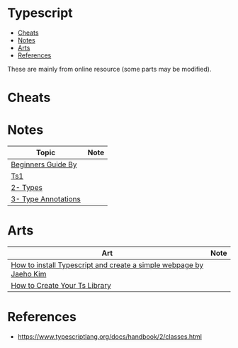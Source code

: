 
<h1>Typescript</h1>

- [Cheats](#cheats)
- [Notes](#notes)
- [Arts](#arts)
- [References](#references)

These are mainly from online resource (some parts may be modified).

# Cheats

# Notes

Topic                                            | Note
-------------------------------------------------|-----
[Beginners Guide By](./art-ts-beginners-guide.md) |
[Ts1](./ts-01.md)                                |
[2- Types](ts-02-types.md)                       |
[3- Type Annotations](ts-03-type-annotations.md) |

# Arts

Art                                                                                                               | Note
------------------------------------------------------------------------------------------------------------------|-----
[How to install Typescript and create a simple webpage by Jaeho Kim](./arts/art-how-to-install-ts-project-web.md) |
[How to Create Your Ts Library](./arts/art-how-to-create-your-ts-lib.md)                                          |

# References

- https://www.typescriptlang.org/docs/handbook/2/classes.html





